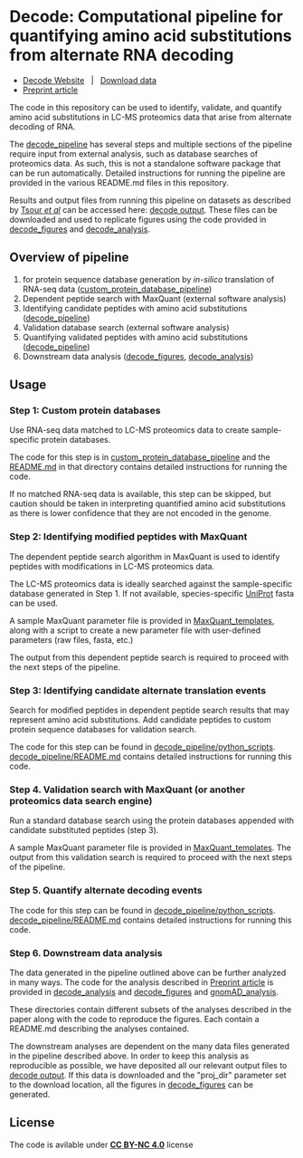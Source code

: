 # Decode: Computational pipeline for quantifying amino acid substitutions from alternate RNA decoding



* [Decode Website](https://decode.slavovlab.net) &nbsp; | &nbsp; [Download data](https://decode.slavovlab.net/mass-spec/data)
* [Preprint article](https://doi.org/10.1101/2024.08.26.609665)


The code in this repository can be used to identify, validate, and quantify amino acid substitutions in LC-MS proteomics data that arise from alternate decoding of RNA.

The [decode_pipeline](https://github.com/SlavovLab/decode/tree/main/decode_pipeline) has several steps and multiple sections of the pipeline require input from external analysis, such as database searches of proteomics data. As such, this is not a standalone software package that can be run automatically. Detailed instructions for running the pipeline are provided in the various README.md files in this repository.

Results and output files from running this pipeline on datasets as described by [Tsour *et al*](https://doi.org/10.1101/2024.08.26.609665) can be accessed here: [decode output](https://drive.google.com/open?id=15YoTBTZh4MdtAqHbibkYieEqyLyFi5hb&usp=drive_fs). These files can be downloaded and used to replicate figures using the code provided in [decode_figures](https://github.com/SlavovLab/decode/tree/main/decode_figures) and [decode_analysis](https://github.com/SlavovLab/decode/tree/main/decode_analysis).

## Overview of pipeline
1. for protein sequence database generation by *in-silico* translation of RNA-seq data ([custom_protein_database_pipeline](https://github.com/SlavovLab/decode/tree/main/custom_protein_database_pipeline))
2. Dependent peptide search with MaxQuant (external software analysis)
3. Identifying candidate peptides with amino acid substitutions  ([decode_pipeline](https://github.com/SlavovLab/decode/tree/main/decode_pipeline))
4. Validation database search (external software analysis)
5. Quantifying validated peptides with amino acid substitutions ([decode_pipeline](https://github.com/SlavovLab/decode/tree/main/decode_pipeline))
6. Downstream data analysis ([decode_figures](https://github.com/SlavovLab/decode/tree/main/decode_figures), [decode_analysis](https://github.com/SlavovLab/decode/tree/main/decode_analysis))

## Usage
### Step 1: Custom protein databases
Use RNA-seq data matched to LC-MS proteomics data to create sample-specific protein databases.

The code for this step is in [custom_protein_database_pipeline](https://github.com/SlavovLab/decode/tree/main/custom_protein_database_pipeline) and the [README.md](custom_protein_database_pipeline/README.md) in that directory contains detailed instructions for running the code.

If no matched RNA-seq data is available, this step can be skipped, but caution should be taken in interpreting quantified amino acid substitutions as there is lower confidence that they are not encoded in the genome.

### Step 2: Identifying modified peptides with MaxQuant
The dependent peptide search algorithm in MaxQuant is used to identify peptides with modifications in LC-MS proteomics data.

The LC-MS proteomics data is ideally searched against the sample-specific database generated in Step 1. If not available, species-specific [UniProt](https://www.uniprot.org/) fasta can be used.

A sample MaxQuant parameter file is provided in [MaxQuant_templates](https://github.com/SlavovLab/decode/tree/main/MaxQuant_templates), along with a script to create a new parameter file with user-defined parameters (raw files, fasta, etc.)

The output from this dependent peptide search is required to proceed with the next steps of the pipeline.

### Step 3: Identifying candidate alternate translation events
Search for modified peptides in dependent peptide search results that may represent amino acid substitutions. Add candidate peptides to custom protein sequence databases for validation search.

The code for this step can be found in [decode_pipeline/python_scripts](https://github.com/SlavovLab/decode/tree/main/decode_pipeline/python_scripts). [decode_pipeline/README.md](https://github.com/SlavovLab/decode/tree/main/decode_pipeline/README.md) contains detailed instructions for running this code.

### Step 4. Validation search with MaxQuant (or another proteomics data search engine)
Run a standard database search using the protein databases appended with candidate substituted peptides (step 3).

A sample MaxQuant parameter file is provided in [MaxQuant_templates](https://github.com/SlavovLab/decode/tree/main/MaxQuant_templates). The output from this validation search is required to proceed with the next steps of the pipeline.

### Step 5. Quantify alternate decoding events
The code for this step can be found in [decode_pipeline/python_scripts](https://github.com/SlavovLab/decode/tree/main/decode_pipeline/python_scripts). [decode_pipeline/README.md](decode_pipeline/README.md) contains detailed instructions for running this code.

### Step 6. Downstream data analysis
The data generated in the pipeline outlined above can be further analyzed in many ways. The code for the analysis described in [Preprint article](https://doi.org/10.1101/2024.08.26.609665) is provided in [decode_analysis](https://github.com/SlavovLab/decode/tree/main/decode_analysis) and [decode_figures](https://github.com/SlavovLab/decode/tree/main/decode_figures) and [gnomAD_analysis](https://github.com/SlavovLab/decode/tree/main/gnomAD_analysis).

These directories contain different subsets of the analyses described in the paper along with the code to reproduce the figures. Each contain a README.md describing the analyses contained.

The downstream analyses are dependent on the many data files generated in the pipeline described above. In order to keep this analysis as reproducible as possible, we have deposited all our relevant output files to [decode output](https://drive.google.com/open?id=15YoTBTZh4MdtAqHbibkYieEqyLyFi5hb&usp=drive_fs). If this data is downloaded and the "proj_dir" parameter set to the download location, all the figures in [decode_figures](https://github.com/SlavovLab/decode/tree/main/decode_figures) can be generated.

## License
The code is avilable under **[CC BY-NC 4.0](https://creativecommons.org/licenses/by-nc/4.0/)** license 
